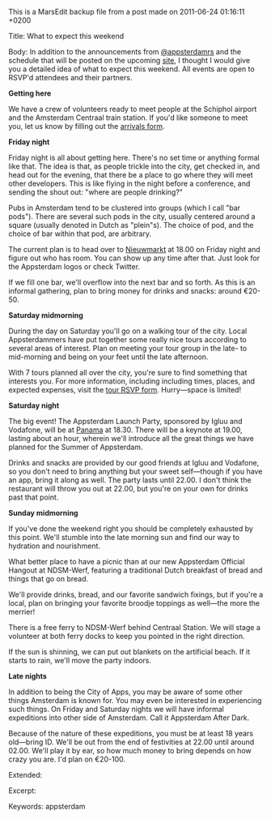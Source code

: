 This is a MarsEdit backup file from a post made on 2011-06-24 01:16:11 +0200

Title:
What to expect this weekend

Body:
In addition to the announcements from <a href="https://twitter.com/#!/appsterdamrs">@appsterdamrs</a> and the schedule that will be posted on the upcoming <a href="http://appsterdam.rs">site</a>, I thought I would give you a detailed idea of what to expect this weekend. All events are open to RSVP'd attendees and their partners.

<strong>Getting here</strong>

We have a crew of volunteers ready to meet people at the Schiphol airport and the Amsterdam Centraal train station. If you'd like someone to meet you, let us know by filling out the <a href="http://appsterdam.rs/arrivals">arrivals form</a>.

<strong>Friday night</strong>

Friday night is all about getting here. There's no set time or anything formal like that. The idea is that, as people trickle into the city, get checked in, and head out for the evening, that there be a place to go where they will meet other developers. This is like flying in the night before a conference, and sending the shout out: "where are people drinking?"

Pubs in Amsterdam tend to be clustered into groups (which I call "bar pods"). There are several such pods in the city, usually centered around a square (usually denoted in Dutch as "plein"s). The choice of pod, and the choice of bar within that pod, are arbitrary. 

The current plan is to head over to <a href="http://maps.google.com/maps?q=Nieuwmarkt,+Binnenstad,+Amsterdam,+Noord-Holland,+Netherlands&hl=en&ll=52.372625,4.900374&spn=0.003219,0.00493&sll=52.371933,4.901298&sspn=0.006439,0.00986&geocode=FQ4lHwMdh8RKAA&z=18">Nieuwmarkt</a> at 18.00 on Friday night and figure out who has room. You can show up any time after that. Just look for the Appsterdam logos or check Twitter.

If we fill one bar, we'll overflow into the next bar and so forth. As this is an informal gathering, plan to bring money for drinks and snacks: around €20-50.

<strong>Saturday midmorning</strong>

During the day on Saturday you'll go on a walking tour of the city. Local Appsterdammers have put together some really nice tours according to several areas of interest. Plan on meeting your tour group in the late- to mid-morning and being on your feet until the late afternoon. 

With 7 tours planned all over the city, you're sure to find something that interests you. For more information, including including times, places, and expected expenses, visit the <a href="http://appsterdam.rs/tours">tour RSVP form</a>. Hurry—space is limited!

<strong>Saturday night</strong>

The big event! The Appsterdam Launch Party, sponsored by Igluu and Vodafone, will be at <a href="http://panama.nl">Panama</a> at 18.30. There will be a keynote at 19.00, lasting about an hour, wherein we'll introduce all the great things we have planned for the Summer of Appsterdam.

Drinks and snacks are provided by our good friends at Igluu and Vodafone, so you don't need to bring anything but your sweet self—though if you have an app, bring it along as well. The party lasts until 22.00. I don't think the restaurant will throw you out at 22.00, but you're on your own for drinks past that point.

<strong>Sunday midmorning</strong>

If you've done the weekend right you should be completely exhausted by this point. We'll stumble into the late morning sun and find our way to hydration and nourishment. 

What better place to have a picnic than at our new Appsterdam Official Hangout at NDSM-Werf, featuring a traditional Dutch breakfast of bread and things that go on bread.

We'll provide drinks, bread, and our favorite sandwich fixings, but if you're a local, plan on bringing your favorite broodje toppings as well—the more the merrier! 

There is a free ferry to NDSM-Werf behind Centraal Station. We will stage a volunteer at both ferry docks to keep you pointed in the right direction.

If the sun is shinning, we can put out blankets on the artificial beach. If it starts to rain, we'll move the party indoors.

<strong>Late nights</strong>

In addition to being the City of Apps, you may be aware of some other things Amsterdam is known for. You may even be interested in experiencing such things. On Friday and Saturday nights we will have informal expeditions into other side of Amsterdam. Call it Appsterdam After Dark.

Because of the nature of these expeditions, you must be at least 18 years old—bring ID. We'll be out from the end of festivities at 22.00 until around 02.00. We'll play it by ear, so how much money to bring depends on how crazy you are. I'd plan on €20-100.

Extended:


Excerpt:


Keywords:
appsterdam